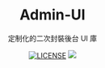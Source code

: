 <h1 align="center">Admin-UI</h1>

<p align="center">
定制化的二次封裝後台 UI 庫
</p>

<p align="center">
<a href="./LICENSE" target="__blank"><img src="https://img.shields.io/badge/license-MIT-green" alt="LICENSE"></a>
<a href="https://github.com/naremloa/ui-vite/actions/workflows/publish.yml" target="__blank"><img src="https://github.com/naremloa/ui-vite/actions/workflows/publish.yml/badge.svg?branch=master"></a>
</p>
